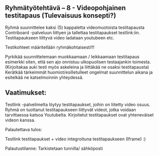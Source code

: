 ## Ryhmätyötehtävä –  8  - Videopohjainen testitapaus (Tulevaisuus konsepti?)

Ryhmä suunnittelee kaksi (5) kappaletta videomuotoista testitapausta Contriboard -palveluun liittyen ja tallettaa testitapaukset testlink:iin. Testitapaukseen liittyvä video ladataan youtubeen etc.

Testikohteet määritellään ryhmäkohtaisesti!!!

Pyrkikää suunnittelemaan muokkaamaan / leikkaamaan testitapaus esimerkki siten, että sen ajo onnistuu ulkopuolisen testaajankin toimesta. (Kirjoitakaa auki testi myös askeleina ja liittäkää ne osaksi testitapausta) 
Kerätkää tärkeimmät huomiot/esilletulleet ongelmat suunnittelun aikana ja esitelkää ne katselmoinnin yhteydessä. 

## Vaatimukset:

Testlink -palvelimelta löytyy testitapaukset, joihin on liitetty video osuus. 
Ryhmä on tuottanut testitapaukseen liittyvät videot, jotka voidaan tarvittaessa katsoa Youtubelta. 
Kirjoitetut testitapaukset ovat yhteneväiset videon kanssa.

Palautettava tulos:

Testlink testitapaukset + video integroituna testitapaukseen (Iframe) :)


Palautustilanne: Tarkistetaan tunnilla/ sähköposti
